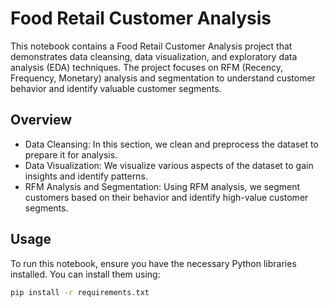 # Food Retail Customer Analysis

This notebook contains a Food Retail Customer Analysis project that demonstrates data cleansing, data visualization, and exploratory data analysis (EDA) techniques. The project focuses on RFM (Recency, Frequency, Monetary) analysis and segmentation to understand customer behavior and identify valuable customer segments.

## Overview

- Data Cleansing: In this section, we clean and preprocess the dataset to prepare it for analysis.
- Data Visualization: We visualize various aspects of the dataset to gain insights and identify patterns.
- RFM Analysis and Segmentation: Using RFM analysis, we segment customers based on their behavior and identify high-value customer segments.

## Usage

To run this notebook, ensure you have the necessary Python libraries installed. You can install them using:

```bash
pip install -r requirements.txt